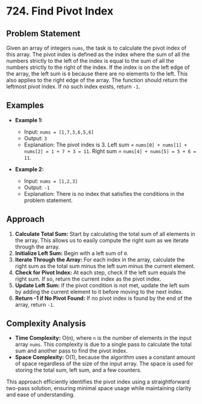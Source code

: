 # 724. Find Pivot Index

## Problem Statement
Given an array of integers `nums`, the task is to calculate the pivot index of this array. The pivot index is defined as the index where the sum of all the numbers strictly to the left of the index is equal to the sum of all the numbers strictly to the right of the index. If the index is on the left edge of the array, the left sum is `0` because there are no elements to the left. This also applies to the right edge of the array. The function should return the leftmost pivot index. If no such index exists, return `-1`.

## Examples

- **Example 1:**
  - Input: `nums = [1,7,3,6,5,6]`
  - Output: `3`
  - Explanation: The pivot index is 3. Left sum = `nums[0] + nums[1] + nums[2] = 1 + 7 + 3 = 11`. Right sum = `nums[4] + nums[5] = 5 + 6 = 11`.

- **Example 2:**
  - Input: `nums = [1,2,3]`
  - Output: `-1`
  - Explanation: There is no index that satisfies the conditions in the problem statement.

## Approach
1. **Calculate Total Sum:** Start by calculating the total sum of all elements in the array. This allows us to easily compute the right sum as we iterate through the array.
2. **Initialize Left Sum:** Begin with a left sum of `0`.
3. **Iterate Through the Array:** For each index in the array, calculate the right sum as the total sum minus the left sum minus the current element.
4. **Check for Pivot Index:** At each step, check if the left sum equals the right sum. If so, return the current index as the pivot index.
5. **Update Left Sum:** If the pivot condition is not met, update the left sum by adding the current element to it before moving to the next index.
6. **Return -1 if No Pivot Found:** If no pivot index is found by the end of the array, return `-1`.

## Complexity Analysis
- **Time Complexity:** O(n), where `n` is the number of elements in the input array `nums`. This complexity is due to a single pass to calculate the total sum and another pass to find the pivot index.
- **Space Complexity:** O(1), because the algorithm uses a constant amount of space regardless of the size of the input array. The space is used for storing the total sum, left sum, and a few counters.

This approach efficiently identifies the pivot index using a straightforward two-pass solution, ensuring minimal space usage while maintaining clarity and ease of understanding.
